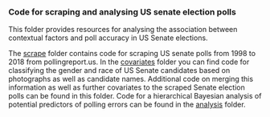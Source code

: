 ### Code for scraping and analysing US senate election polls

This folder provides resources for analysing the association between contextual factors and poll accuracy in US Senate elections.

The [scrape](https://github.com/SinaMaria412/predictors_of_polling_errors/tree/master/us_senate/scrape) folder contains code for scraping US senate polls from 1998 to 2018 from pollingreport.us.
In the [covariates](https://github.com/SinaMaria412/predictors_of_polling_errors/tree/master/us_senate/covariates) folder you can find code for classifying the gender and race of US Senate candidates based on photographs as well as candidate names. Additional code on merging this information as well as further covariates to the scraped Senate election polls can be found in this folder.
Code for a hierarchical Bayesian analysis of potential predictors of polling errors can be found in the [analysis](https://github.com/SinaMaria412/predictors_of_polling_errors/tree/master/us_senate/analysis) folder.



